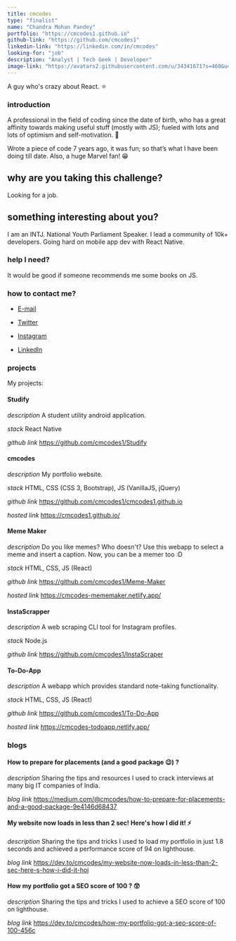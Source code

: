 ```yaml
---
title: cmcodes
type: "finalist"
name: "Chandra Mohan Pandey"
portfolio: "https://cmcodes1.github.io"
github-link: "https://github.com/cmcodes1"
linkedin-link: "https://linkedin.com/in/cmcodes"
looking-for: "job"
description: "Analyst | Tech Geek | Developer"
image-link: "https://avatars2.githubusercontent.com/u/34341671?s=460&u=73e18d14ad731e271dcb5a16e215cc7cf626721b&v=4"
---
```


A guy who's crazy about React. ⚛

### introduction

A professional in the field of coding since the date of birth, who has a great affinity towards making useful stuff (mostly with JS); fueled with lots and lots of optimism and self-motivation. 💪

Wrote a piece of code 7 years ago, it was fun; so that’s what I have been doing till date. Also, a huge Marvel fan! 😁

## why are you taking this challenge?

Looking for a job.

## something interesting about you?

I am an INTJ.
National Youth Parliament Speaker.
I lead a community of 10k+ developers.
Going hard on mobile app dev with React Native.

### help I need?

It would be good if someone recommends me some books on JS.

### how to contact me?

- [E-mail](mailto:chandramohan.pandey2015@gmail.com)

- [Twitter](https://twitter.com/cmcodes1)

- [Instagram](https://instagram.com/cmcodes)

- [LinkedIn](https://linkedin.com/in/cmcodes)

### projects

My projects:

#### Studify

_description_ A student utility android application.

_stack_ React Native

_github link_ https://github.com/cmcodes1/Studify

#### cmcodes

_description_ My portfolio website.

_stack_ HTML, CSS (CSS 3, Bootstrap), JS (VanillaJS, jQuery)

_github link_ https://github.com/cmcodes1/cmcodes1.github.io

_hosted link_ https://cmcodes1.github.io/

#### Meme Maker

_description_ Do you like memes? Who doesn't? Use this webapp to select a meme and insert a caption. Now, you can be a memer too :D

_stack_ HTML, CSS, JS (React)

_github link_ https://github.com/cmcodes1/Meme-Maker

_hosted link_ https://cmcodes-mememaker.netlify.app/

#### InstaScrapper

_description_ A web scraping CLI tool for Instagram profiles.

_stack_ Node.js

_github link_ https://github.com/cmcodes1/InstaScraper

#### To-Do-App

_description_ A webapp which provides standard note-taking functionality.

_stack_ HTML, CSS, JS (React)

_github link_ https://github.com/cmcodes1/To-Do-App

_hosted link_ https://cmcodes-todoapp.netlify.app/

### blogs

#### How to prepare for placements (and a good package 😉) ?

_description_ Sharing the tips and resources I used to crack interviews at many big IT companies of India.

_blog link_ https://medium.com/@cmcodes/how-to-prepare-for-placements-and-a-good-package-9e4146d68437

#### My website now loads in less than 2 sec! Here's how I did it! ⚡

_description_ Sharing the tips and tricks I used to load my portfolio in just 1.8 seconds and achieved a performance score of 94 on lighthouse.

_blog link_ https://dev.to/cmcodes/my-website-now-loads-in-less-than-2-sec-here-s-how-i-did-it-hoj

#### How my portfolio got a SEO score of 100 ? 😲

_description_ Sharing the tips and tricks I used to achieve a SEO score of 100 on lighthouse.

_blog link_ https://dev.to/cmcodes/how-my-portfolio-got-a-seo-score-of-100-456c

